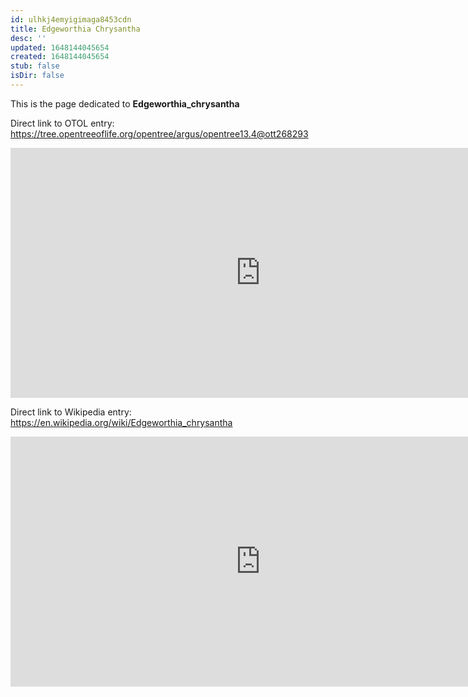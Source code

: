 ```yaml
---
id: ulhkj4emyigimaga8453cdn
title: Edgeworthia Chrysantha
desc: ''
updated: 1648144045654
created: 1648144045654
stub: false
isDir: false
---
```

This is the page dedicated to **Edgeworthia_chrysantha**


Direct link to OTOL entry: https://tree.opentreeoflife.org/opentree/argus/opentree13.4@ott268293



<html>
    <body>
    <iframe src="https://tree.opentreeoflife.org/opentree/argus/opentree13.4@ott268293"
    width="800" height="400" frameborder="0" allowfullscreen> </iframe>
    </body>
</html>
    


Direct link to Wikipedia entry: https://en.wikipedia.org/wiki/Edgeworthia_chrysantha



<html>
    <body>
    <iframe src="https://en.wikipedia.org/wiki/Edgeworthia_chrysantha"
    width="800" height="400" frameborder="0" allowfullscreen> </iframe>
    </body>
</html>
    
